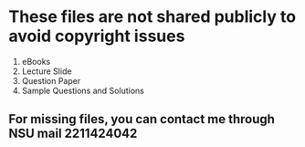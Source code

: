 # These files are not shared publicly to avoid copyright issues

01. eBooks
02. Lecture Slide
03. Question Paper
04. Sample Questions and Solutions

## For missing files, you can contact me through NSU mail 2211424042
